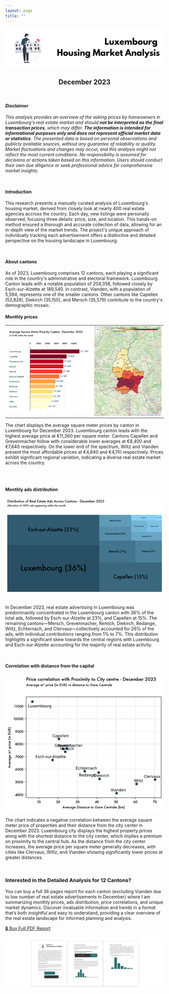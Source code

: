 ```yaml
---
layout: page
title: ""
---
```


<center><div>
<img src="generated_charts/support_images/support_title.png" class="responsive-image"/>
</div></center>

## <center> December 2023</center>

<br>

#### <i> <strong> Disclaimer </strong> </i>

<i> This analysis provides an overview of the asking prices by homeowners in Luxembourg's real estate market and should <strong>not be interpreted as the final transaction prices</strong>, which may differ. <strong>The information is intended for informational purposes only and does not represent official market data or statistics</strong>. The presented data is based on personal observations and publicly available sources, without any guarantee of reliability or quality. Market fluctuations and changes may occur, and this analysis might not reflect the most current conditions. No responsibility is assumed for decisions or actions taken based on this information. Users should conduct their own due diligence or seek professional advice for comprehensive market insights. </i>

<br>

#### <strong> Introduction </strong>

This research presents a manually curated analysis of Luxembourg's housing market, derived from closely look at nearly 400 real estate agencies accross the country. Each day, new listings were personally observed, focusing three details: price, size, and location. This hands-on method ensured a thorough and accurate collection of data, allowing for an in-depth view of the market trends. The project's unique approach of individually tracking each advertisement offers a distinctive and detailed perspective on the housing landscape in Luxembourg.

<br>

#### <strong> About cantons </strong>

As of 2023, Luxembourg comprises 12 cantons, each playing a significant role in the country's administrative and electoral framework. Luxembourg Canton leads with a notable population of 204,358, followed closely by Esch-sur-Alzette at 189,540. In contrast, Vianden, with a population of 5,594, represents one of the smaller cantons. Other cantons like Capellen (52,828), Diekirch (35,150), and Mersch (35,579) contribute to the country's demographic mosaic.

#### <strong> Monthly prices </strong>

<center>
    <div>
        <table>
        <tr>
            <td>
                <img src="generated_charts/chart1_prices_canton_december_2023.png" class="responsive-image"/>
            </td>
            <td>
            <img src="generated_charts/map1_prices_canton_december_2023.png" class="responsive-image"/>
            </td>
        </tr>
        </table>
     </div>
</center>

The chart displays the average square meter prices by canton in Luxembourg for December 2023. Luxembourg canton leads with the highest average price at €11,360 per square meter. Cantons Capellen and Grevenmacher follow with considerable lower averages at €8,400 and €7,640 respectively. On the lower end of the spectrum, Wiltz and Vianden present the most affordable prices at €4,840 and €4,110 respectively. Prices exhibit significant regional variation, indicating a diverse real estate market across the country.

<br>

<br>

#### <strong> Monthly ads distribution </strong>

<center><div>
<img src="generated_charts/chart2_ads_distribution_canton_december_2023.png" class="responsive-image"/>
</div></center>

<br>

In December 2023, real estate advertising in Luxembourg was predominantly concentrated in the Luxembourg canton with 36% of the total ads, followed by Esch-sur-Alzette at 23%, and Capellen at 15%. The remaining cantons—Mersch, Grevenmacher, Remich, Diekirch, Redange, Wiltz, Echternach, and Clervaux—collectively accounted for 26% of the ads, with individual contributions ranging from 1% to 7%. This distribution highlights a significant skew towards the central regions with Luxembourg and Esch-sur-Alzette accounting for the majority of real estate activity.

<br>

#### <strong> Correlation with distance from the capital </strong>

<center><div>
<img src="generated_charts/chart3_price_distance_corr_canton_december_2023.png" class="responsive-image"/>
</div></center>

The chart indicates a negative correlation between the average square meter price of properties and their distance from the city center in December 2023. Luxembourg city displays the highest property prices along with the shortest distance to the city center, which implies a premium on proximity to the central hub. As the distance from the city center increases, the average price per square meter generally decreases, with cities like Clervaux, Wiltz, and Vianden showing significantly lower prices at greater distances.

<br>

### Interested in the Detailed Analysis for 12 Cantons?

You can buy a full 36 pages report for each canton (excluding Vianden due to low number of real estate advertisements in December) where I am summarizing monthly prices, ads distribution, price correlations, and unique market dynamics. Discover invaluable information and trends in a format that’s both insightful and easy to understand, providing a clear overview of the real estate landscape for informed planning and analysis.

[🔒 Buy Full PDF Report](https://ivankmk.gumroad.com/l/uiigk)

<center><div>
<img src="generated_charts/support_images/support_preview_2.png" class="responsive-image"/>
</div></center>
